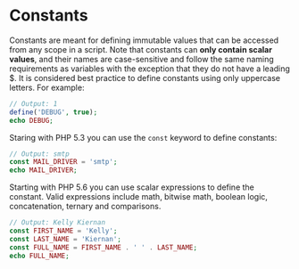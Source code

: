 # Constants

Constants are meant for defining immutable values that can be accessed from any scope in a script. Note that constants can **only contain scalar values**, and their names are case-sensitive and follow the same naming requirements as variables with the exception that they do not have a leading $. It is considered best practice to define constants using only uppercase letters. For example:

```php
// Output: 1
define('DEBUG', true);
echo DEBUG;
```

Staring with PHP 5.3 you can use the `const` keyword to define constants:

```php
// Output: smtp
const MAIL_DRIVER = 'smtp';
echo MAIL_DRIVER;
```

Starting with PHP 5.6 you can use scalar expressions to define the constant. Valid expressions include math, bitwise math, boolean logic, concatenation, ternary and comparisons.

```php
// Output: Kelly Kiernan
const FIRST_NAME = 'Kelly';
const LAST_NAME = 'Kiernan';
const FULL_NAME = FIRST_NAME . ' ' . LAST_NAME;
echo FULL_NAME;
```
